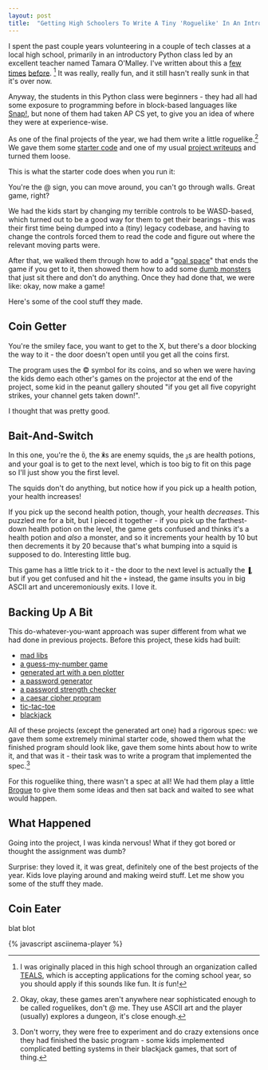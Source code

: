 ```yaml
---
layout: post
title:  "Getting High Schoolers To Write A Tiny 'Roguelike' In An Intro Python Class"
---
```


I spent the past couple years volunteering in a couple of tech classes at a local high school, primarily in an introductory Python class led by an excellent teacher named Tamara O'Malley. I've written about this a [few](https://blog.jrheard.com/watercolorbot) [times](https://blog.jrheard.com/hypothesis-and-pexpect) [before](https://blog.jrheard.com/truthiness-and-short-circuit-evaluation-in-python). [^1] It was really, really fun, and it still hasn't really sunk in that it's over now.

Anyway, the students in this Python class were beginners - they had all had some exposure to programming before in block-based languages like [Snap!](https://snap.berkeley.edu/), but none of them had taken AP CS yet, to give you an idea of where they were at experience-wise.

As one of the final projects of the year, we had them write a little roguelike.[^2] We gave them some [starter code](https://repl.it/@jrheard/roguelike) and one of my usual [project writeups](https://blog.jrheard.com/python/roguelike) and turned them loose.

This is what the starter code does when you run it:

<asciinema-player src="{{ site.baseurl }}/roguelike_starter.json" rows="32" cols="90" autoplay="true" loop="true"></asciinema-player>

You're the @ sign, you can move around, you can't go through walls. Great game, right?

We had the kids start by changing my terrible controls to be WASD-based, which turned out to be a good way for them to get their bearings - this was their first time being dumped into a (tiny) legacy codebase, and having to change the controls forced them to read the code and figure out where the relevant moving parts were.

After that, we walked them through how to add a "[goal space](https://blog.jrheard.com/python/roguelike#adding-a-goal-space)" that ends the game if you get to it, then showed them how to add some [dumb monsters](https://blog.jrheard.com/python/roguelike#implementing-dumb-monsters) that just sit there and don't do anything. Once they had done that, we were like: okay, now make a game!

Here's some of the cool stuff they made.

Coin Getter
----------

You're the smiley face, you want to get to the X, but there's a door blocking the way to it - the door doesn't open until you get all the coins first.

<asciinema-player src="{{ site.baseurl }}/roguelike_coin_getter.json" rows="34" cols="90" autoplay="true" loop="true"></asciinema-player>

The program uses the © symbol for its coins, and so when we were having the kids demo each other's games on the projector at the end of the project, some kid in the peanut gallery shouted "if you get all five copyright strikes, your channel gets taken down!".

I thought that was pretty good.

Bait-And-Switch
---------------

In this one, you're the `Ö`, the `Ӂ`s are enemy squids, the `ᵹ`s are health potions, and your goal is to get to the next level, which is too big to fit on this page so I'll just show you the first level.

The squids don't do anything, but notice how if you pick up a health potion, your health increases!

If you pick up the second health potion, though, your health _decreases_. This puzzled me for a bit, but I pieced it together - if you pick up the farthest-down health potion on the level, the game gets confused and thinks it's a health potion and _also_ a monster, and so it increments your health by 10 but then decrements it by 20 because that's what bumping into a squid is supposed to do. Interesting little bug.

<asciinema-player src="{{ site.baseurl }}/roguelike_bait_and_switch.json" rows="34" cols="90" autoplay="true" loop="true"></asciinema-player>

This game has a little trick to it - the door to the next level is actually the `▐`, but if you get confused and hit the `+` instead, the game insults you in big ASCII art and unceremoniously exits. I love it.

Backing Up A Bit
----------------

This do-whatever-you-want approach was super different from what we had done in previous projects. Before this project, these kids had built:

* [mad libs](https://blog.jrheard.com/python/mad-libs)
* [a guess-my-number game](https://blog.jrheard.com/python/guess-my-number)
* [generated art with a pen plotter](https://blog.jrheard.com/python/plotter)
* [a password generator](https://blog.jrheard.com/python/password-generator)
* [a password strength checker](https://blog.jrheard.com/python/password-checker)
* [a caesar cipher program](https://blog.jrheard.com/python/caesar)
* [tic-tac-toe](https://blog.jrheard.com/python/tic-tac-toe)
* [blackjack](https://blog.jrheard.com/python/blackjack)

All of these projects (except the generated art one) had a rigorous spec: we gave them some extremely minimal starter code, showed them what the finished program should look like, gave them some hints about how to write it, and that was it - their task was to write a program that implemented the spec.[^3]

For this roguelike thing, there wasn't a spec at all! We had them play a little [Brogue](https://sites.google.com/site/broguegame/) to give them some ideas and then sat back and waited to see what would happen.

What Happened
-------------

Going into the project, I was kinda nervous! What if they got bored or thought the assignment was dumb?

Surprise: they loved it, it was great, definitely one of the best projects of the year. Kids love playing around and making weird stuff. Let me show you some of the stuff they made.

Coin Eater
----------

blat blot


[^1]: I was originally placed in this high school through an organization called [TEALS](https://www.tealsk12.org/), which is accepting applications for the coming school year, so you should apply if this sounds like fun. It _is_ fun!

[^2]: Okay, okay, these games aren't anywhere near sophisticated enough to be called roguelikes, don't @ me. They use ASCII art and the player (usually) explores a dungeon, it's close enough.

[^3]: Don't worry, they were free to experiment and do crazy extensions once they had finished the basic program - some kids implemented complicated betting systems in their blackjack games, that sort of thing.

{% javascript asciinema-player %}
